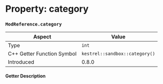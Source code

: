 
# Property: category
### `ModReference.category`

| Aspect | Value |
| --- | --- |
| Type | `int` |
| C++ Getter Function Symbol | `kestrel::sandbox::category()` |
| Introduced | 0.8.0 |

#### Getter Description

